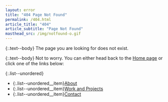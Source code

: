 ```yaml
---
layout: error
title: "404 Page Not Found"
permalink: /404.html
article_title: "404"
article_subtitle: "Page Not Found"
masthead_src: /img/notfound-o.gif
---
```


{:.text--body}
The page you are looking for does not exist.

{:.text--body}
Not to worry. You can either head back to the [Home page](https://emsky.github.io) or click one of the links below:

{:.list--unordered}
- {:.list--unordered__item}[About](/about)
- {:.list--unordered__item}[Work and Projects](/projects)
- {:.list--unordered__item}[Contact](/contact)
